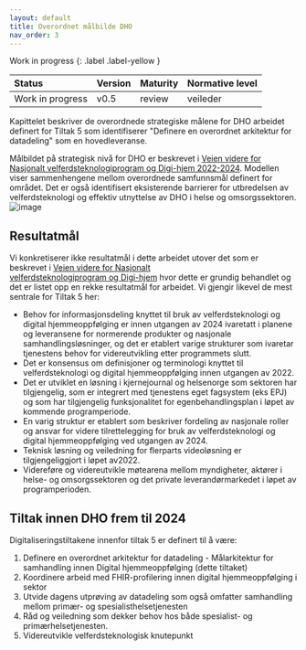 ```yaml
---
layout: default
title: Overordnet målbilde DHO
nav_order: 3
---
```


Work in progress 
{: .label .label-yellow }

| Status | Version | Maturity | Normative level |
|:-------------|:------------------|:------|:-------|
| Work in progress | v0.5 | review  | veileder |

Kapittelet beskriver de overordnede strategiske målene for DHO arbeidet definert for Tiltak 5 som identifiserer "Definere en overordnet arkitektur for datadeling" som en hovedleveranse.

Målbildet på strategisk nivå for DHO er beskrevet i [Veien videre for Nasjonalt velferdsteknologiprogram og Digi-hjem 2022-2024](https://sh.ehelse.no/dihj/_layouts/15/WopiFrame.aspx?sourcedoc={ef7e38d0-ed5d-4983-9c3c-a73ed4a21b23}). Modellen viser sammenhengene mellom overordnede samfunnsmål definert for området. Det er også identifisert eksisterende barrierer for utbredelsen av velferdsteknologi og effektiv utnyttelse av DHO i helse og omsorgssektoren. 
![image](https://user-images.githubusercontent.com/6229665/198982995-9deae3a8-bb01-4acc-abff-12751f471475.png)

## Resultatmål
Vi konkretiserer ikke resultatmål i dette arbeidet utover det som er beskrevet i [Veien videre for Nasjonalt   
velferdsteknologiprogram og Digi-hjem](https://sh.ehelse.no/dihj/_layouts/15/WopiFrame.aspx?sourcedoc={ef7e38d0-ed5d-4983-9c3c-a73ed4a21b23}) hvor dette er grundig behandlet og det er listet opp en rekke resultatmål for arbeidet. Vi gjengir likevel de mest sentrale for Tiltak 5 her:

* Behov for informasjonsdeling knyttet til bruk av velferdsteknologi og digital hjemmeoppfølging er innen utgangen av 2024 ivaretatt i planene og leveransene for normerende produkter og nasjonale samhandlingsløsninger, og det er etablert varige strukturer som ivaretar tjenestens behov for videreutvikling etter programmets slutt.
* Det er konsensus om definisjoner og terminologi knyttet til velferdsteknologi og digital hjemmeoppfølging innen utgangen av 2022.
* Det er utviklet en løsning i kjernejournal og helsenorge som sektoren har tilgjengelig, som er integrert med tjenestens eget fagsystem (eks EPJ) og som har tilgjengelig funksjonalitet for egenbehandlingsplan i løpet av kommende programperiode.
* En varig struktur er etablert som beskriver fordeling av nasjonale roller og ansvar for videre tilrettelegging for bruk av velferdsteknologi og digital hjemmeoppfølging ved utgangen av 2024.
* Teknisk løsning og veiledning for flerparts videoløsning er tilgjengeliggjort i løpet av2022.
* Videreføre og videreutvikle møtearena mellom myndigheter, aktører i helse- og omsorgssektoren og det private leverandørmarkedet i løpet av programperioden.

## Tiltak innen DHO frem til 2024
Digitaliseringstiltakene innenfor tiltak 5 er definert til å være:

1. Definere en overordnet arkitektur for datadeling - Målarkitektur for samhandling innen Digital hjemmeoppfølging (dette tiltaket)
2. Koordinere arbeid med FHIR-profilering innen digital hjemmeoppfølging i sektor
3. Utvide dagens utprøving av datadeling som også omfatter samhandling mellom primær- og spesialisthelsetjenesten
4. Råd og veiledning som dekker behov hos både spesialist- og primærhelsetjenesten.
5. Videreutvikle velferdsteknologisk knutepunkt
